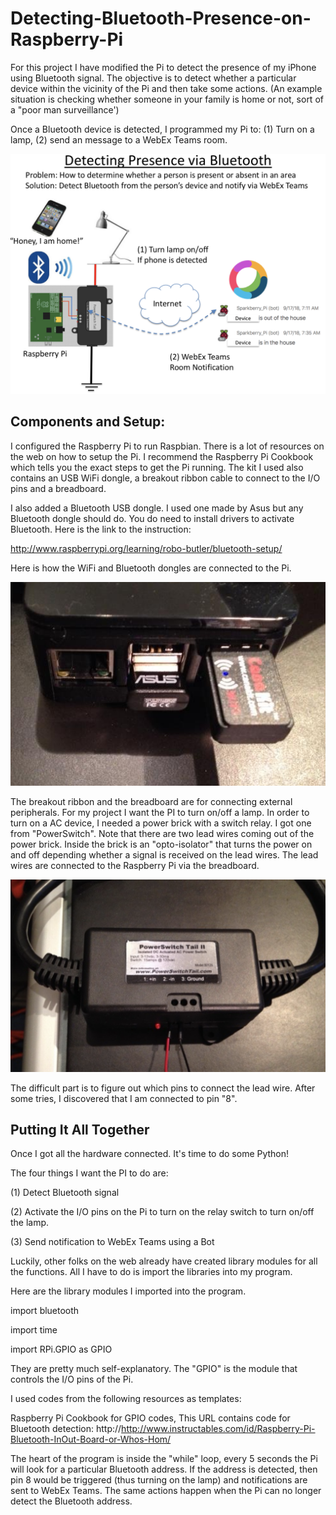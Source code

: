 # Detecting-Bluetooth-Presence-on-Raspberry-Pi
For this project I have modified the Pi to detect the presence of my iPhone using Bluetooth signal.  The objective is to detect whether a particular device within the vicinity of the Pi and then take some actions.   (An example situation is checking whether someone in your family is home or not, sort of a "poor man surveillance')

 

Once a Bluetooth device is detected, I programmed my Pi to:  (1) Turn on a lamp, (2) send an message to a WebEx Teams room.

![](./RaspberryPiBluetooth.png)

## Components and Setup:

I configured the Raspberry Pi to run Raspbian.  There is a lot of resources on the web on how to setup the Pi.  I recommend the Raspberry Pi Cookbook which tells you the exact steps to get the Pi running.  The kit I used also contains an USB WiFi dongle, a breakout ribbon cable to connect to the I/O pins and a breadboard.

 
I also added a Bluetooth USB dongle.  I used one made by Asus but any Bluetooth dongle should do.  You do need to install drivers to activate Bluetooth.  Here is the link to the instruction:

http://www.raspberrypi.org/learning/robo-butler/bluetooth-setup/

Here is how the WiFi and Bluetooth dongles are connected to the Pi.

![](./Raspberry1.png)

The breakout ribbon and the breadboard are for connecting external peripherals.  For my project I want the PI to turn on/off a lamp.  In order to turn on a AC device, I needed a power brick with a switch relay.  I got one from "PowerSwitch".  Note that there are two lead wires coming out of the power brick.  Inside the brick is an "opto-isolator" that turns the power on and off depending whether a signal is received on the lead wires.  The lead wires are connected to the Raspberry Pi via the breadboard.

![](./Raspberry2.png)

The difficult part is to figure out which pins to connect the lead wire.  After some tries, I discovered that I am connected to pin "8".

## Putting It All Together

 

Once I got all the hardware connected.  It's time to do some Python!

 

The four things I want the PI to do are:

(1) Detect Bluetooth signal

(2) Activate the I/O pins on the Pi to turn on the relay switch to turn on/off the lamp.

(3) Send notification to WebEx Teams using a Bot

 

Luckily, other folks on the web already have created library modules for all the functions.  All I have to do is import the libraries into my program.


 

Here are the library modules I imported into the program.

 

import bluetooth

import time

import RPi.GPIO as GPIO

 

They are pretty much self-explanatory.  The "GPIO" is the module that controls the I/O pins of the Pi.

 
I used codes from the following resources as templates:

Raspberry Pi Cookbook for GPIO codes,    This URL contains code for Bluetooth detection: http://http://www.instructables.com/id/Raspberry-Pi-Bluetooth-InOut-Board-or-Whos-Hom/

 

The heart of the program is inside the "while" loop, every 5 seconds the Pi will look for a particular Bluetooth address.  If the address is detected, then pin 8 would be triggered (thus turning on the lamp) and notifications are sent to WebEx Teams.  The same actions happen when the Pi can no longer detect the Bluetooth address.
